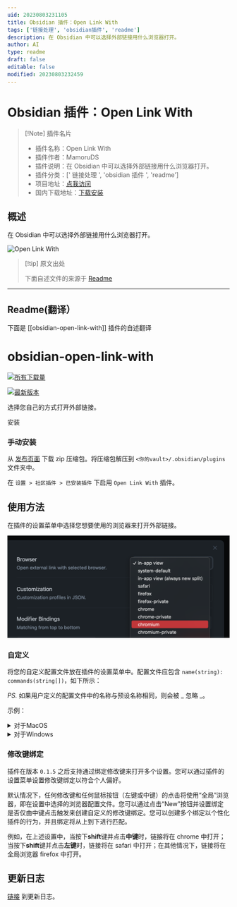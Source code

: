 ```yaml
---
uid: 20230803231105
title: Obsidian 插件：Open Link With
tags: ['链接处理', 'obsidian插件', 'readme']
description: 在 Obsidian 中可以选择外部链接用什么浏览器打开。
author: AI
type: readme
draft: false
editable: false
modified: 20230803232459
---
```


# Obsidian 插件：Open Link With

> [!Note] 插件名片
> - 插件名称：Open Link With
> - 插件作者：MamoruDS
> - 插件说明：在 Obsidian 中可以选择外部链接用什么浏览器打开。
> - 插件分类：[' 链接处理 ', 'obsidian 插件 ', 'readme']
> - 项目地址：[点我访问](https://github.com/MamoruDS/obsidian-open-link-with)
> - 国内下载地址：[下载安装](https://pkmer.cn/products/plugin/pluginMarket/?obsidian-open-link-with)

## 概述

在 Obsidian 中可以选择外部链接用什么浏览器打开。

![Open Link With](https://cdn.pkmer.cn/covers/obsidian-open-link-with.PNG!pkmer)

> [!tip] 原文出处
>
>下面自述文件的来源于 [Readme](https://ghproxy.net/https://raw.githubusercontent.com/MamoruDS/obsidian-open-link-with/main/README.md)
>

---

## Readme(翻译）

下面是 [[obsidian-open-link-with]] 插件的自述翻译

# obsidian-open-link-with

[![所有下载量](https://img.shields.io/github/downloads/mamoruds/obsidian-open-link-with/total?style=flat-square)](https://github.com/MamoruDS/obsidian-open-link-with)

[![最新版本](https://img.shields.io/github/v/release/mamoruds/obsidian-open-link-with?style=flat-square)](https://github.com/MamoruDS/obsidian-open-link-with/releases/latest)

选择您自己的方式打开外部链接。

安装

### 手动安装

从 [发布页面](https://github.com/MamoruDS/obsidian-open-link-with/releases) 下载 zip 压缩包。将压缩包解压到 `<你的vault>/.obsidian/plugins` 文件夹中。

在 `设置 > 社区插件 > 已安装插件` 下启用 `Open Link With` 插件。

## 使用方法

在插件的设置菜单中选择您想要使用的浏览器来打开外部链接。

<p align="center">
<img src="https://github.com/MamoruDS/obsidian-open-link-with/raw/main/assets/screenshot_00.png" style="width: 650px; max-width: 100%;">
</p>

### 自定义

将您的自定义配置文件放在插件的设置菜单中。配置文件应包含 `name(string): commands(string[])`，如下所示：

_PS._ 如果用户定义的配置文件中的名称与预设名称相同，则会被 _ 忽略 _。

示例：

<details><summary>对于MacOS</summary>

```json
{
    "waterfox": [
        "/Applications/Waterfox.app/Contents/MacOS/waterfox"
    ],
    "waterfox-private": [
        "/Applications/Waterfox.app/Contents/MacOS/waterfox",
        "--private-window"
    ]
}
```

</details>

<details><summary>对于Windows</summary>

```json
{
    "opera": [
        "c:/Users/mamoru/AppData/Local/Programs/Opera/launcher.exe"
    ],
    "opera-private": [
        "c:/Users/mamoru/AppData/Local/Programs/Opera/launcher.exe",
        "--private"
    ]
}
```

</details>

### 修改键绑定

插件在版本 `0.1.5` 之后支持通过绑定修改键来打开多个设置。您可以通过插件的设置菜单设置修改键绑定以符合个人偏好。

默认情况下，任何修改键和任何鼠标按钮（左键或中键）的点击将使用“全局”浏览器，即在设置中选择的浏览器配置文件。您可以通过点击“New”按钮并设置绑定是否仅由中键点击触发来创建自定义的修改键绑定。您可以创建多个绑定以个性化插件的行为，并且绑定将从上到下进行匹配。

例如，在上述设置中，当按下**shift**键并点击**中键**时，链接将在 chrome 中打开；当按下**shift**键并点击**左键**时，链接将在 safari 中打开；在其他情况下，链接将在全局浏览器 firefox 中打开。

## 更新日志

[链接](./CHANGELOG.md) 到更新日志。
